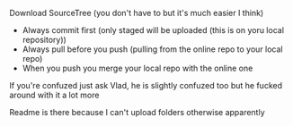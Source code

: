 Download SourceTree (you don't have to but it's much easier I think)
- Always commit first (only staged will be uploaded (this is on yoru local repository))
- Always pull before you push (pulling from the online repo to your local repo)
- When you push you merge your local repo with the online one

If you're confuzed just ask Vlad, he is slightly confuzed too but he fucked around with it a lot more

Readme is there because I can't upload folders otherwise apparently
